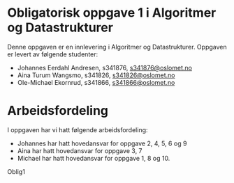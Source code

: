 # Obligatorisk oppgave 1 i Algoritmer og Datastrukturer

Denne oppgaven er en innlevering i Algoritmer og Datastrukturer. 
Oppgaven er levert av følgende studenter:
* Johannes Eerdahl Andresen, s341876, s341876@oslomet.no
* Aina Turum Wangsmo, s341826, s341826@oslomet.no
* Ole-Michael Ekornrud, s341866, s341866@oslomet.no


# Arbeidsfordeling

I oppgaven har vi hatt følgende arbeidsfordeling:
* Johannes har hatt hovedansvar for oppgave 2, 4, 5, 6 og 9 
* Aina har hatt hovedansvar for oppgave 3, 7
* Michael  har hatt hovedansvar for oppgave 1, 8 og 10. 

Oblig1
